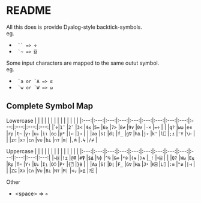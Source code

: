 # README

All this does is provide Dyalog-style backtick-symbols.  
eg.

- ``` `` => ⋄```
- ``` `~ => ⌺```

Some input characters are mapped to the same outut symbol.  
eg.

- ``` `a or `A => ⍺```
- ``` `w or `W => ⍵```

## Complete Symbol Map

Lowercase
|     |     |     |     |     |     |     |     |     |     |     |     |     |
|:---:|:---:|:---:|:---:|:---:|:---:|:---:|:---:|:---:|:---:|:---:|:---:|:---:|
|\``⋄`|`1¨` |`2¯` |`3<` |`4≤` |`5=` |`6≥` |`7>` |`8≠` |`9∨` |`0∧` |`-×` |`=÷` |
|     |`q?` |`w⍵` |`e∊` |`r⍴` |`t~` |`y↑` |`u↓` |`i⍳` |`o○` |`p*` |`[←` |`]→` |
|     |`a⍺` |`s⌈` |`d⌊` |`f_` |`g∇` |`h∆` |`j∘` |`k'` |`l⎕` |`;⍎` |`'⍕` |`\⊢` |
|     |`z⊂` |`x⊃` |`c∩` |`v∪` |`b⊥` |`n⊤` |`m|` |`,⍝` |`.⍀` |`/⌿` |

Uppercase
|     |     |     |     |     |     |     |     |     |     |     |     |     |
|:---:|:---:|:---:|:---:|:---:|:---:|:---:|:---:|:---:|:---:|:---:|:---:|:---:|
|`~⌺` |`!⌶` |`@⍫` |`#⍒` |`$⍋` |`%⌽` |`^⍉` |`&⊖` |`*⍟` |`(⍱` |`)⍲` |`_!` |`+⌹` |
|     |`Q?` |`W⍵` |`E⍷` |`R⍴` |`T⍨` |`Y↑` |`U↓` |`I⍸` |`O⍥` |`P⍣` |`{⍞` |`}⍬` |
|     |`A⍺` |`S⌈` |`D⌊` |`F_` |`G∇` |`H∆` |`J⍤` |`K⌸` |`L⌷` |`:≡` |`"≢` |`|⊣` |
|     |`Z⊆` |`X⊃` |`C∩` |`V∪` |`B⊥` |`N⊤` |`M|` |`<⍪` |`>⍙` |`?⍠` |

Other

- \<space> => `⋄`